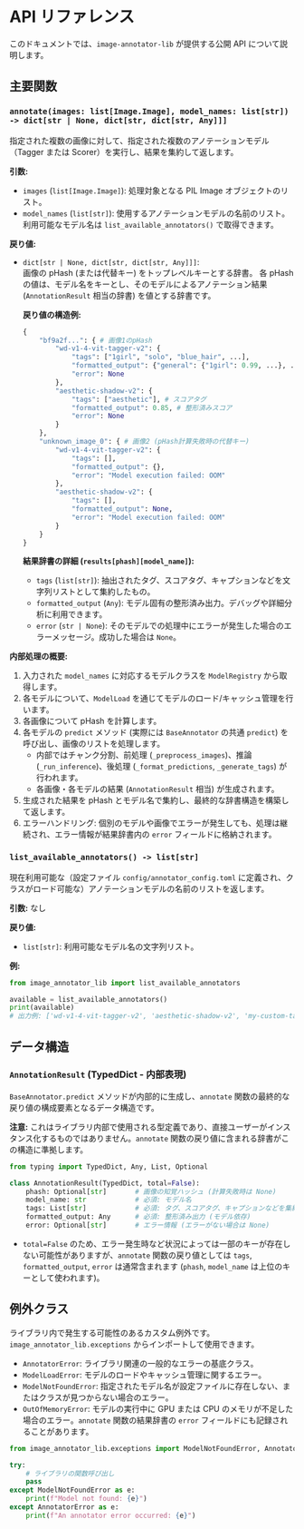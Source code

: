 # API リファレンス

このドキュメントでは、`image-annotator-lib` が提供する公開 API について説明します。

## 主要関数

### `annotate(images: list[Image.Image], model_names: list[str]) -> dict[str | None, dict[str, dict[str, Any]]]`

指定された複数の画像に対して、指定された複数のアノテーションモデル（Tagger または Scorer）を実行し、結果を集約して返します。

**引数:**

- `images` (`list[Image.Image]`): 処理対象となる PIL Image オブジェクトのリスト。
- `model_names` (`list[str]`): 使用するアノテーションモデルの名前のリスト。利用可能なモデル名は `list_available_annotators()` で取得できます。

**戻り値:**

- `dict[str | None, dict[str, dict[str, Any]]]`:\
  画像の pHash (または代替キー) をトップレベルキーとする辞書。
  各 pHash の値は、モデル名をキーとし、そのモデルによるアノテーション結果 (`AnnotationResult` 相当の辞書) を値とする辞書です。

  **戻り値の構造例:**

  ```python
  {
      "bf9a2f...": { # 画像1のpHash
          "wd-v1-4-vit-tagger-v2": {
              "tags": ["1girl", "solo", "blue_hair", ...],
              "formatted_output": {"general": {"1girl": 0.99, ...}, ...},
              "error": None
          },
          "aesthetic-shadow-v2": {
              "tags": ["aesthetic"], # スコアタグ
              "formatted_output": 0.85, # 整形済みスコア
              "error": None
          }
      },
      "unknown_image_0": { # 画像2 (pHash計算失敗時の代替キー)
          "wd-v1-4-vit-tagger-v2": {
              "tags": [],
              "formatted_output": {},
              "error": "Model execution failed: OOM"
          },
          "aesthetic-shadow-v2": {
              "tags": [],
              "formatted_output": None,
              "error": "Model execution failed: OOM"
          }
      }
  }
  ```

  **結果辞書の詳細 (`results[phash][model_name]`):**

  - `tags` (`list[str]`): 抽出されたタグ、スコアタグ、キャプションなどを文字列リストとして集約したもの。
  - `formatted_output` (`Any`): モデル固有の整形済み出力。デバッグや詳細分析に利用できます。
  - `error` (`str | None`): そのモデルでの処理中にエラーが発生した場合のエラーメッセージ。成功した場合は `None`。

**内部処理の概要:**

1.  入力された `model_names` に対応するモデルクラスを `ModelRegistry` から取得します。
2.  各モデルについて、`ModelLoad` を通じてモデルのロード/キャッシュ管理を行います。
3.  各画像について pHash を計算します。
4.  各モデルの `predict` メソッド (実際には `BaseAnnotator` の共通 `predict`) を呼び出し、画像のリストを処理します。
    - 内部ではチャンク分割、前処理 (`_preprocess_images`)、推論 (`_run_inference`)、後処理 (`_format_predictions`, `_generate_tags`) が行われます。
    - 各画像・各モデルの結果 (`AnnotationResult` 相当) が生成されます。
5.  生成された結果を pHash とモデル名で集約し、最終的な辞書構造を構築して返します。
6.  エラーハンドリング: 個別のモデルや画像でエラーが発生しても、処理は継続され、エラー情報が結果辞書内の `error` フィールドに格納されます。

### `list_available_annotators() -> list[str]`

現在利用可能な（設定ファイル `config/annotator_config.toml` に定義され、クラスがロード可能な）アノテーションモデルの名前のリストを返します。

**引数:** なし

**戻り値:**

- `list[str]`: 利用可能なモデル名の文字列リスト。

**例:**

```python
from image_annotator_lib import list_available_annotators

available = list_available_annotators()
print(available)
# 出力例: ['wd-v1-4-vit-tagger-v2', 'aesthetic-shadow-v2', 'my-custom-tagger']
```

## データ構造

### `AnnotationResult` (TypedDict - 内部表現)

`BaseAnnotator.predict` メソッドが内部的に生成し、`annotate` 関数の最終的な戻り値の構成要素となるデータ構造です。

**注意:** これはライブラリ内部で使用される型定義であり、直接ユーザーがインスタンス化するものではありません。`annotate` 関数の戻り値に含まれる辞書がこの構造に準拠します。

```python
from typing import TypedDict, Any, List, Optional

class AnnotationResult(TypedDict, total=False):
    phash: Optional[str]       # 画像の知覚ハッシュ (計算失敗時は None)
    model_name: str            # 必須: モデル名
    tags: List[str]            # 必須: タグ、スコアタグ、キャプションなどを集約したリスト
    formatted_output: Any      # 必須: 整形済み出力 (モデル依存)
    error: Optional[str]       # エラー情報 (エラーがない場合は None)
```

- `total=False` のため、エラー発生時など状況によっては一部のキーが存在しない可能性がありますが、`annotate` 関数の戻り値としては `tags`, `formatted_output`, `error` は通常含まれます (`phash`, `model_name` は上位のキーとして使われます)。

## 例外クラス

ライブラリ内で発生する可能性のあるカスタム例外です。`image_annotator_lib.exceptions` からインポートして使用できます。

- `AnnotatorError`: ライブラリ関連の一般的なエラーの基底クラス。
- `ModelLoadError`: モデルのロードやキャッシュ管理に関するエラー。
- `ModelNotFoundError`: 指定されたモデル名が設定ファイルに存在しない、またはクラスが見つからない場合のエラー。
- `OutOfMemoryError`: モデルの実行中に GPU または CPU のメモリが不足した場合のエラー。`annotate` 関数の結果辞書の `error` フィールドにも記録されることがあります。

```python
from image_annotator_lib.exceptions import ModelNotFoundError, AnnotatorError

try:
    # ライブラリの関数呼び出し
    pass
except ModelNotFoundError as e:
    print(f"Model not found: {e}")
except AnnotatorError as e:
    print(f"An annotator error occurred: {e}")
```
